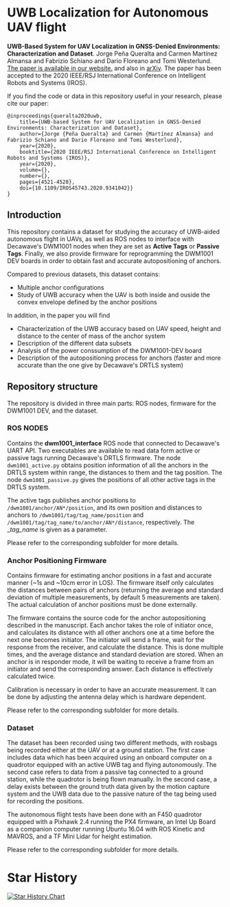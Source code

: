 # UWB Localization for Autonomous UAV flight

**UWB-Based System for UAV Localization in GNSS-Denied Environments: Characterization and Dataset**. Jorge Peña Queralta and Carmen Martínez Almansa and Fabrizio Schiano and Dario Floreano and Tomi Westerlund.
[The paper is available in our website.](https://tiers.utu.fi/paper/queralta2020uwbdataset) and also in [arXiv](https://arxiv.org/abs/2003.04380). The paper has been accepted to the 2020 IEEE/RSJ International Conference on Intelligent Robots and Systems (IROS).

If you find the code or data in this repository useful in your research, please cite our paper:

```
@inproceedings{queralta2020uwb,
    title={UWB-based System for UAV Localization in GNSS-Denied Environments: Characterization and Dataset},
    author={Jorge {Peña Queralta} and Carmen {Martínez Almansa} and Fabrizio Schiano and Dario Floreano and Tomi Westerlund},
    year={2020},
    booktitle={2020 IEEE/RSJ International Conference on Intelligent Robots and Systems (IROS)}, 
    year={2020},
    volume={},
    number={},
    pages={4521-4528},
    doi={10.1109/IROS45743.2020.9341042}}
}
```

## Introduction

This repository contains a dataset for studying the accuracy of UWB-aided autonomous flight in UAVs, as well as ROS nodes to interface with Decawave's DWM1001 nodes when they are set as __Active Tags__ or __Passive Tags__. Finally, we also provide firmware for reprogramming the DWM1001 DEV boards in order to obtain fast and accurate autopositioning of anchors.

Compared to previous datasets, this dataset contains:

- Multiple anchor configurations
- Study of UWB accuracy when the UAV is both inside and ouside the convex envelope defined by the anchor positions

In addition, in the paper you will find

- Characterization of the UWB accuracy based on UAV speed, height and distance to the center of mass of the anchor system
- Description of the different data subsets
- Analysis of the power conssumption of the DWM1001-DEV board
- Description of the autopositioning process for anchors (faster and more accurate than the one give by Decawave's DRTLS system)

## Repository structure

The repository is divided in three main parts: ROS nodes, firmware for the DWM1001 DEV, and the dataset.

### ROS NODES

Contains the **dwm1001_interface** ROS node that connected to Decawave's UART API. Two executables are available to read data form active or passive tags running Decawave's DRTLS firmware. The node `dwm1001_active.py` obtains position information of all the anchors in the DRTLS system within range, the distances to them and the tag position. The node `dwm1001_passive.py` gives the positions of all other active tags in the DRTLS system.

The active tags publishes anchor positions to `/dwm1001/anchor/AN*/position`, and its own position and distances to anchors to `/dwm1001/tag/tag_name/position` and `/dwm1001/tag/tag_name/to/anchor/AN*/distance`, respectively. The __tag_name_ is given as a parameter.

Please refer to the corresponding subfolder for more details.

### Anchor Positioning Firmware 

Contains firmware for estimating anchor positions in a fast and accurate manner (~1s and ~10cm error in LOS). The firmware itself only calculates the distances between pairs of anchors (returning the average and standard deviation of multiple measurements, by default 5 measurements are taken). The actual calculation of anchor positions must be done externally. 

The firmware contains the source code for the anchor autopositioning described in the manuscript. Each anchor takes the role of initiator once, and calculates its distance with all other anchors one at a time before the next one becomes initiator. The initiator will send a frame, wait for the response from the receiver, and calculate the distance. This is done multiple times, and the average distance and standard deviation are stored. When an anchor is in responder mode, it will be waiting to receive a frame from an initiator and send the corresponding answer. Each distance is effectively calculated twice.

Calibration is necessary in order to have an accurate measurement. It can be done by adjusting the antenna delay which is hardware dependent. 

Please refer to the corresponding subfolder for more details.

### Dataset

The dataset has been recorded using two different methods, with rosbags being recorded either at the UAV or at a ground station. The first case includes data which has been acquired using an onboard computer on a quadrotor equipped with an active UWB tag and flying autonomously. The second case refers to data from a passive tag connected to a ground station, while the quadrotor is being flown manually. In the second case, a delay exists between the ground truth data given by the motion capture system and the UWB data due to the passive nature of the tag being used for recording the positions.

The autonomous flight tests have been done with an F450 quadrotor equipped with a Pixhawk 2.4 running the PX4 firmware, an Intel Up Board as a companion computer running Ubuntu 16.04 with ROS Kinetic and MAVROS, and a TF Mini Lidar for height estimation.

Please refer to the corresponding subfolder for more details.


# Star History

[![Star History Chart](https://api.star-history.com/svg?repos=TIERS/uwb-drone-dataset&type=Date)](https://star-history.com/#TIERS/uwb-drone-dataset&Date)
